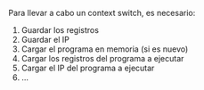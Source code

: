 Para llevar a cabo un context switch, es necesario:

1. Guardar los registros
2. Guardar el IP
3. Cargar el programa en memoria (si es nuevo)
4. Cargar los registros del programa a ejecutar
5. Cargar el IP del programa a ejecutar
6. ...